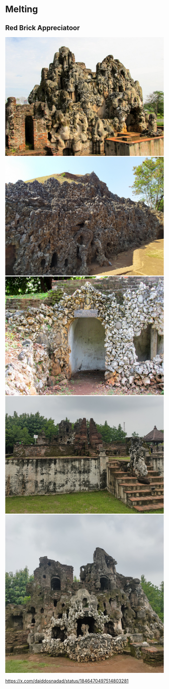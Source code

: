 # Melting

## Red Brick Appreciatoor

![](img/sunyaragi.jpeg)
![](img/redbrick.jpeg)
![](img/redbrick2.jpeg)
![](img/redbrick3.jpeg)
![](img/redbrick4.jpeg)

https://x.com/daiddosnadad/status/1846470497514803281